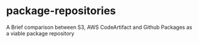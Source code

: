 # package-repositories
A Brief comparison between S3, AWS CodeArtifact and Github Packages as a viable package repository

